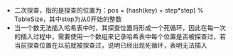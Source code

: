 - 二次探查，指的是探查的位置为：pos = (hash(key) + step*step) % TableSize，其中step为从0开始的整数
- 当一个数无法插入哈希表中时，其探查位置将形成一个死循环，因此在每一次的插入过程中，需要使用一个数组来记录哈希表中每个位置是否被探查过，若当前探查位置在以前就被探查过，说明已经出现死循环，表明无法插入
